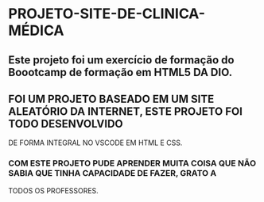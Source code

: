 # PROJETO-SITE-DE-CLINICA-MÉDICA

## Este projeto foi um exercício de formação do Boootcamp de formação em HTML5 DA DIO.
## FOI UM PROJETO BASEADO EM UM SITE ALEATÓRIO DA INTERNET, ESTE PROJETO FOI TODO DESENVOLVIDO 
DE FORMA INTEGRAL NO VSCODE EM HTML E CSS.
### COM ESTE PROJETO PUDE APRENDER MUITA COISA QUE NÃO SABIA QUE TINHA CAPACIDADE DE FAZER, GRATO A
TODOS OS PROFESSORES.
